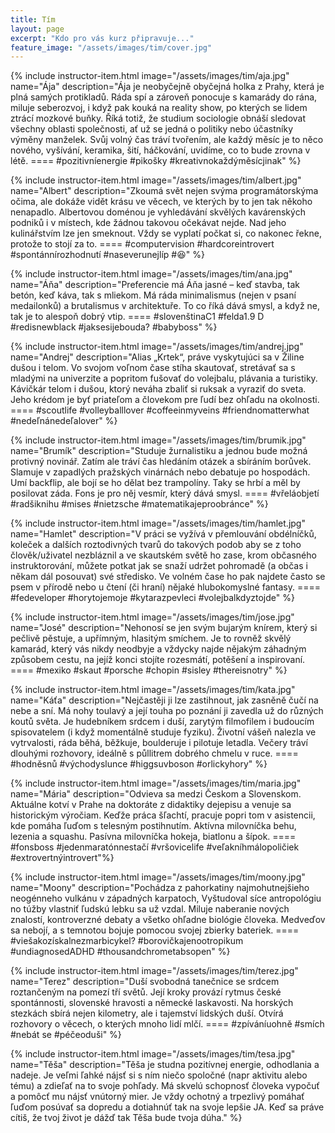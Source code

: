```yaml
---
title: Tím
layout: page
excerpt: "Kdo pro vás kurz připravuje..."
feature_image: "/assets/images/tim/cover.jpg"
---
```


<div class="grid-Nx3">
  {% include instructor-item.html
    image="/assets/images/tim/aja.jpg"
    name="Ája"
    description="Ája je neobyčejně obyčejná holka z Prahy, která je plná samých protikladů. Ráda spí a zároveň ponocuje s kamarády do rána, miluje seberozvoj, i když pak kouká na reality show, po kterých se lidem ztrácí mozkové buňky. Říká totiž, že studium sociologie obnáší sledovat všechny oblasti společnosti, ať už se jedná o politiky nebo účastníky výměny manželek. Svůj volný čas tráví tvořením, ale každý měsíc je to něco nového, vyšívání, keramika, šití, háčkování, uvidíme, co to bude zrovna v létě.
    ====
    #pozitivníenergie
    #pikošky
    #kreativnokaždýměsícjinak" %}

  {% include instructor-item.html
    image="/assets/images/tim/albert.jpg"
    name="Albert"
    description="Zkoumá svět nejen svýma programátorskýma očima, ale dokáže vidět krásu ve věcech, ve kterých by to jen tak někoho nenapadlo. Albertovou doménou je vyhledávání skvělých kavárenských podniků i v místech, kde žádnou takovou očekávat nejde. Nad jeho kulinářstvím lze jen smeknout. Vždy se vyplatí počkat si, co nakonec řekne, protože to stojí za to.
    ====
    #computervision
    #hardcoreintrovert
    #spontánnírozhodnutí
    #naseverunejlíp
    #😆" %}

  {% include instructor-item.html
    image="/assets/images/tim/ana.jpg"
    name="Áňa"
    description="Preferencie má Áňa jasné – keď stavba, tak betón, keď káva, tak s mliekom. Má ráda minimalismus (nejen v psaní medailonků) a brutalismus v architektuře. To co říká dává smysl, a když ne, tak je to alespoň dobrý vtip.
    ====
    #slovenštinaC1
    #felda1.9 D
    #redisnewblack
    #jaksesijebouda?
    #babyboss" %}

  {% include instructor-item.html
    image="/assets/images/tim/andrej.jpg"
    name="Andrej"
    description="Alias „Krtek“, práve vyskytujúci sa v Žiline dušou i telom. Vo svojom voľnom čase stíha skautovať, stretávať sa s mladými na univerzite a popritom fušovať do volejbalu, plávania a turistiky. Kávičkár telom i dušou, ktorý neváha zbaliť si ruksak a vyraziť do sveta. Jeho krédom je byť priateľom a človekom pre ľudí bez ohľadu na okolnosti.
    ====
    #scoutlife
    #volleyballlover
    #coffeeinmyveins
    #friendnomatterwhat
    #nedeľnánedeľalover" %}

  {% include instructor-item.html
    image="/assets/images/tim/brumik.jpg"
    name="Brumík"
    description="Studuje žurnalistiku a jednou bude možná protivný novinář. Zatím ale tráví čas hledáním otázek a sbíráním borůvek. Slamuje v zapadlých pražských vinárnách nebo debatuje po hospodách. Umí backflip, ale bojí se ho dělat bez trampolíny. Taky se hrbí a měl by posilovat záda. Fons je pro něj vesmír, který dává smysl.
    ====
    #vřeláobjetí
    #radšiknihu
    #mises
    #nietzsche
    #matematikajeproobránce" %}

  {% include instructor-item.html
    image="/assets/images/tim/hamlet.jpg"
    name="Hamlet"
    description="V práci se vyžívá v přemlouvání obdélníčků, koleček a dalších roztodivných tvarů do takových podob aby se z toho člověk/uživatel nezbláznil a ve skautském světě ho zase, krom občasného instruktorování, můžete potkat jak se snaží udržet pohromadě (a občas i někam dál posouvat) své středisko. Ve volném čase ho pak najdete často se psem v přírodě nebo u čtení (či hraní) nějaké hlubokomyslné fantasy.
    ====
    #fedeveloper
    #horytojemoje
    #kytarazpevleci
    #volejbalkdyztojde" %}

  {% include instructor-item.html
    image="/assets/images/tim/jose.jpg"
    name="José"
    description="Nehonosí se jen svým bujarým knírem, který si pečlivě pěstuje, a upřímným, hlasitým smíchem. Je to rovněž skvělý kamarád, který vás nikdy neodbyje a vždycky najde nějakým záhadným způsobem cestu, na jejíž konci stojíte rozesmátí, potěšení a inspirovaní.
    ====
    #mexiko
    #skaut
    #porsche
    #chopin
    #sisley
    #thereisnotry" %}

  {% include instructor-item.html
    image="/assets/images/tim/kata.jpg"
    name="Káťa"
    description="Nejčastěji ji lze zastihnout, jak zasněně čučí na nebe a sní. Má nohy toulavý a její touha po poznání ji zavedla už do různých koutů světa. Je hudebníkem srdcem i duší, zarytým filmofilem i budoucím spisovatelem (i když momentálně studuje fyziku). Životní vášeň nalezla ve vytrvalosti, ráda běhá, běžkuje, boulderuje i pilotuje letadla. Večery tráví dlouhými rozhovory, ideálně s půllitrem dobrého chmelu v ruce.
    ====
    #hodněsnů
    #východyslunce
    #higgsuvboson
    #orlickyhory" %}

  {% include instructor-item.html
    image="/assets/images/tim/maria.jpg"
    name="Mária"
    description="Odvieva sa medzi Českom a Slovenskom. Aktuálne kotví v Prahe na doktoráte z didaktiky dejepisu a venuje sa historickým výročiam. Keďže práca šľachtí, pracuje popri tom v asistencii, kde pomáha ľuďom s telesným postihnutím. Aktívna milovníčka behu, lezenia a squashu. Pasívna milovníčka hokeja, biatlonu a šípok.
    ====
    #fonsboss
    #jedenmaratónnestačí
    #vršovicelife
    #veľakníhmálopoličiek
    #extrovertnýintrovert"%}

  {% include instructor-item.html
    image="/assets/images/tim/moony.jpg"
    name="Moony"
    description="Pochádza z pahorkatiny najmohutnejšieho neogénneho vulkánu v západných karpatoch,
    Vyštudoval síce antropológiu no túžby vlastniť ľudskú lebku sa už vzdal.
    Miluje naberanie nových znalostí, kontroverzné debaty a všetko ohľadne biológie človeka.
    Medveďov sa nebojí, a s temnotou bojuje pomocou svojej zbierky bateriek.
    ====
    #viešakozískalnezmarbicykel?
    #borovičkajenootropikum
    #undiagnosedADHD
    #thousandchrometabsopen" %}

  {% include instructor-item.html
    image="/assets/images/tim/terez.jpg"
    name="Terez"
    description="Duší svobodná tanečnice se srdcem roztančeným na pomezí tří světů. Její kroky provází rytmus české spontánnosti, slovenské hravosti a německé laskavosti. Na horských stezkách sbírá nejen kilometry, ale i tajemství lidských duší. Otvírá rozhovory o věcech, o kterých mnoho lidí mlčí.
    ====
    #zpíváníuohně
    #smích
    #nebát se
    #péčeoduši" %}

  {% include instructor-item.html
    image="/assets/images/tim/tesa.jpg"
    name="Těša"
    description="Těša je studna pozitívnej energie, odhodlania a nadeje. Je veľmi ľahké nájsť si s ním niečo spoločné (napr aktivitu alebo tému) a zdieľať na to svoje pohľady. Má skvelú schopnosť človeka vypočuť a pomôcť mu nájsť vnútorný mier. Je vždy ochotný a trpezlivý pomáhať ľuďom posúvať sa dopredu a dotiahnúť tak na svoje lepšie JA. Keď sa práve cítiš, že tvoj život je dážď tak Těša bude tvoja dúha." %}
</div>
